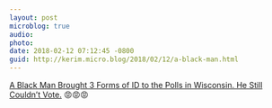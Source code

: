 ```yaml
---
layout: post
microblog: true
audio: 
photo: 
date: 2018-02-12 07:12:45 -0800
guid: http://kerim.micro.blog/2018/02/12/a-black-man.html
---
```

[A Black Man Brought 3 Forms of ID to the Polls in Wisconsin. He Still Couldn’t Vote.](https://www.thenation.com/article/a-black-man-brought-3-forms-of-id-to-the-polls-in-wisconsin-he-still-couldnt-vote/) 😡😡😡
